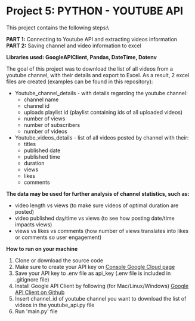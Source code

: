# Project 5: PYTHON - YOUTUBE API 

This project contains the following steps:\

**PART 1:** Connecting to Youtube API and extracting videos information\
**PART 2:** Saving channel and video information to excel


**Libraries used: GoogleAPIClient, Pandas, DateTime, Dotenv**



The goal of this project was to download the list of all videos from a youtube channel, with their details and export to Excel.
As a result, 2 excel files are created (examples can be found in this repository):
 - Youtube_channel_details - with details regarding the youtube channel:
    - channel name
    - channel id
    - uploads playlist id (playlist containing ids of all uploaded videos)
    - number of views
    - number of subscribers
    - number of videos
 - Youtube_videos_details - list of all videos posted by channel with their:
    - titles
    - published date
    - published time
    - duration
    - views
    - likes
    - comments

**The data may be used for further analysis of channel statistics, such as:**
 - video length vs views (to make sure videos of optimal duration are posted)
 - video published day/time vs views (to see how posting date/time impacts views)
 - views vs likes vs comments (how number of views translates into likes or comments so user engagement)




**How to run on your machine**

1. Clone or download the source code
2. Make sure to create your API key on [Console Google Cloud page](https://console.cloud.google.com/) 
2. Save your API key to .env file as api_key (.env file is included in .gitignore file)
3. Install Google API Client by following (for Mac/Linux/Windows) [Google API Client on Github](https://github.com/googleapis/)
4. Insert channel_id of youtube channel you want to download the list of videos in the youtube_api.py file
4. Run 'main.py' file 
